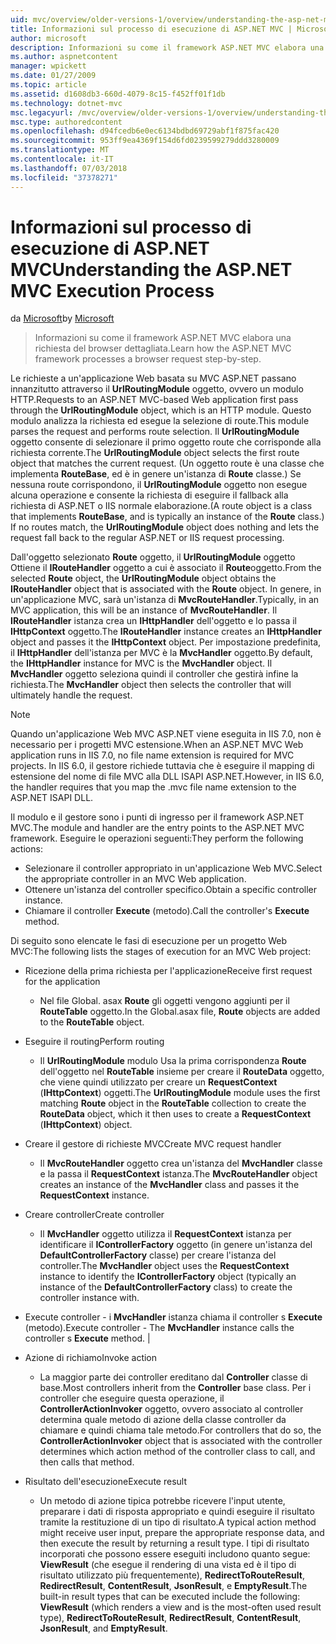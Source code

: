 ```yaml
---
uid: mvc/overview/older-versions-1/overview/understanding-the-asp-net-mvc-execution-process
title: Informazioni sul processo di esecuzione di ASP.NET MVC | Microsoft Docs
author: microsoft
description: Informazioni su come il framework ASP.NET MVC elabora una richiesta del browser dettagliata.
ms.author: aspnetcontent
manager: wpickett
ms.date: 01/27/2009
ms.topic: article
ms.assetid: d1608db3-660d-4079-8c15-f452ff01f1db
ms.technology: dotnet-mvc
msc.legacyurl: /mvc/overview/older-versions-1/overview/understanding-the-asp-net-mvc-execution-process
msc.type: authoredcontent
ms.openlocfilehash: d94fcedb6e0ec6134bdbd69729abf1f875fac420
ms.sourcegitcommit: 953ff9ea4369f154d6fd0239599279ddd3280009
ms.translationtype: MT
ms.contentlocale: it-IT
ms.lasthandoff: 07/03/2018
ms.locfileid: "37378271"
---
```

<a name="understanding-the-aspnet-mvc-execution-process"></a><span data-ttu-id="ba768-103">Informazioni sul processo di esecuzione di ASP.NET MVC</span><span class="sxs-lookup"><span data-stu-id="ba768-103">Understanding the ASP.NET MVC Execution Process</span></span>
====================
<span data-ttu-id="ba768-104">da [Microsoft](https://github.com/microsoft)</span><span class="sxs-lookup"><span data-stu-id="ba768-104">by [Microsoft](https://github.com/microsoft)</span></span>

> <span data-ttu-id="ba768-105">Informazioni su come il framework ASP.NET MVC elabora una richiesta del browser dettagliata.</span><span class="sxs-lookup"><span data-stu-id="ba768-105">Learn how the ASP.NET MVC framework processes a browser request step-by-step.</span></span>


<span data-ttu-id="ba768-106">Le richieste a un'applicazione Web basata su MVC ASP.NET passano innanzitutto attraverso il **UrlRoutingModule** oggetto, ovvero un modulo HTTP.</span><span class="sxs-lookup"><span data-stu-id="ba768-106">Requests to an ASP.NET MVC-based Web application first pass through the **UrlRoutingModule** object, which is an HTTP module.</span></span> <span data-ttu-id="ba768-107">Questo modulo analizza la richiesta ed esegue la selezione di route.</span><span class="sxs-lookup"><span data-stu-id="ba768-107">This module parses the request and performs route selection.</span></span> <span data-ttu-id="ba768-108">Il **UrlRoutingModule** oggetto consente di selezionare il primo oggetto route che corrisponde alla richiesta corrente.</span><span class="sxs-lookup"><span data-stu-id="ba768-108">The **UrlRoutingModule** object selects the first route object that matches the current request.</span></span> <span data-ttu-id="ba768-109">(Un oggetto route è una classe che implementa **RouteBase**, ed è in genere un'istanza di **Route** classe.) Se nessuna route corrispondono, il **UrlRoutingModule** oggetto non esegue alcuna operazione e consente la richiesta di eseguire il fallback alla richiesta di ASP.NET o IIS normale elaborazione.</span><span class="sxs-lookup"><span data-stu-id="ba768-109">(A route object is a class that implements **RouteBase**, and is typically an instance of the **Route** class.) If no routes match, the **UrlRoutingModule** object does nothing and lets the request fall back to the regular ASP.NET or IIS request processing.</span></span>

<span data-ttu-id="ba768-110">Dall'oggetto selezionato **Route** oggetto, il **UrlRoutingModule** oggetto Ottiene il **IRouteHandler** oggetto a cui è associato il **Route**oggetto.</span><span class="sxs-lookup"><span data-stu-id="ba768-110">From the selected **Route** object, the **UrlRoutingModule** object obtains the **IRouteHandler** object that is associated with the **Route** object.</span></span> <span data-ttu-id="ba768-111">In genere, in un'applicazione MVC, sarà un'istanza di **MvcRouteHandler**.</span><span class="sxs-lookup"><span data-stu-id="ba768-111">Typically, in an MVC application, this will be an instance of **MvcRouteHandler**.</span></span> <span data-ttu-id="ba768-112">Il **IRouteHandler** istanza crea un **IHttpHandler** dell'oggetto e lo passa il **IHttpContext** oggetto.</span><span class="sxs-lookup"><span data-stu-id="ba768-112">The **IRouteHandler** instance creates an **IHttpHandler** object and passes it the **IHttpContext** object.</span></span> <span data-ttu-id="ba768-113">Per impostazione predefinita, il **IHttpHandler** dell'istanza per MVC è la **MvcHandler** oggetto.</span><span class="sxs-lookup"><span data-stu-id="ba768-113">By default, the **IHttpHandler** instance for MVC is the **MvcHandler** object.</span></span> <span data-ttu-id="ba768-114">Il **MvcHandler** oggetto seleziona quindi il controller che gestirà infine la richiesta.</span><span class="sxs-lookup"><span data-stu-id="ba768-114">The **MvcHandler** object then selects the controller that will ultimately handle the request.</span></span>

> [!NOTE]
> <span data-ttu-id="ba768-115">Quando un'applicazione Web MVC ASP.NET viene eseguita in IIS 7.0, non è necessario per i progetti MVC estensione.</span><span class="sxs-lookup"><span data-stu-id="ba768-115">When an ASP.NET MVC Web application runs in IIS 7.0, no file name extension is required for MVC projects.</span></span> <span data-ttu-id="ba768-116">In IIS 6.0, il gestore richiede tuttavia che è eseguire il mapping di estensione del nome di file MVC alla DLL ISAPI ASP.NET.</span><span class="sxs-lookup"><span data-stu-id="ba768-116">However, in IIS 6.0, the handler requires that you map the .mvc file name extension to the ASP.NET ISAPI DLL.</span></span>


<span data-ttu-id="ba768-117">Il modulo e il gestore sono i punti di ingresso per il framework ASP.NET MVC.</span><span class="sxs-lookup"><span data-stu-id="ba768-117">The module and handler are the entry points to the ASP.NET MVC framework.</span></span> <span data-ttu-id="ba768-118">Eseguire le operazioni seguenti:</span><span class="sxs-lookup"><span data-stu-id="ba768-118">They perform the following actions:</span></span>

- <span data-ttu-id="ba768-119">Selezionare il controller appropriato in un'applicazione Web MVC.</span><span class="sxs-lookup"><span data-stu-id="ba768-119">Select the appropriate controller in an MVC Web application.</span></span>
- <span data-ttu-id="ba768-120">Ottenere un'istanza del controller specifico.</span><span class="sxs-lookup"><span data-stu-id="ba768-120">Obtain a specific controller instance.</span></span>
- <span data-ttu-id="ba768-121">Chiamare il controller **Execute** (metodo).</span><span class="sxs-lookup"><span data-stu-id="ba768-121">Call the controller's **Execute** method.</span></span>

<span data-ttu-id="ba768-122">Di seguito sono elencate le fasi di esecuzione per un progetto Web MVC:</span><span class="sxs-lookup"><span data-stu-id="ba768-122">The following lists the stages of execution for an MVC Web project:</span></span>

- <span data-ttu-id="ba768-123">Ricezione della prima richiesta per l'applicazione</span><span class="sxs-lookup"><span data-stu-id="ba768-123">Receive first request for the application</span></span> 

    - <span data-ttu-id="ba768-124">Nel file Global. asax **Route** gli oggetti vengono aggiunti per il **RouteTable** oggetto.</span><span class="sxs-lookup"><span data-stu-id="ba768-124">In the Global.asax file, **Route** objects are added to the **RouteTable** object.</span></span>
- <span data-ttu-id="ba768-125">Eseguire il routing</span><span class="sxs-lookup"><span data-stu-id="ba768-125">Perform routing</span></span> 

    - <span data-ttu-id="ba768-126">Il **UrlRoutingModule** modulo Usa la prima corrispondenza **Route** dell'oggetto nel **RouteTable** insieme per creare il **RouteData** oggetto, che viene quindi utilizzato per creare un **RequestContext** (**IHttpContext**) oggetti.</span><span class="sxs-lookup"><span data-stu-id="ba768-126">The **UrlRoutingModule** module uses the first matching **Route** object in the **RouteTable** collection to create the **RouteData** object, which it then uses to create a **RequestContext** (**IHttpContext**) object.</span></span>
- <span data-ttu-id="ba768-127">Creare il gestore di richieste MVC</span><span class="sxs-lookup"><span data-stu-id="ba768-127">Create MVC request handler</span></span> 

    - <span data-ttu-id="ba768-128">Il **MvcRouteHandler** oggetto crea un'istanza del **MvcHandler** classe e la passa il **RequestContext** istanza.</span><span class="sxs-lookup"><span data-stu-id="ba768-128">The **MvcRouteHandler** object creates an instance of the **MvcHandler** class and passes it the **RequestContext** instance.</span></span>
- <span data-ttu-id="ba768-129">Creare controller</span><span class="sxs-lookup"><span data-stu-id="ba768-129">Create controller</span></span> 

    - <span data-ttu-id="ba768-130">Il **MvcHandler** oggetto utilizza il **RequestContext** istanza per identificare il **IControllerFactory** oggetto (in genere un'istanza del  **DefaultControllerFactory** classe) per creare l'istanza del controller.</span><span class="sxs-lookup"><span data-stu-id="ba768-130">The **MvcHandler** object uses the **RequestContext** instance to identify the **IControllerFactory** object (typically an instance of the **DefaultControllerFactory** class) to create the controller instance with.</span></span>
- <span data-ttu-id="ba768-131">Execute controller - i **MvcHandler** istanza chiama il controller s **Execute** (metodo).</span><span class="sxs-lookup"><span data-stu-id="ba768-131">Execute controller - The **MvcHandler** instance calls the controller s **Execute** method.</span></span> |
- <span data-ttu-id="ba768-132">Azione di richiamo</span><span class="sxs-lookup"><span data-stu-id="ba768-132">Invoke action</span></span> 

    - <span data-ttu-id="ba768-133">La maggior parte dei controller ereditano dal **Controller** classe di base.</span><span class="sxs-lookup"><span data-stu-id="ba768-133">Most controllers inherit from the **Controller** base class.</span></span> <span data-ttu-id="ba768-134">Per i controller che eseguire questa operazione, il **ControllerActionInvoker** oggetto, ovvero associato al controller determina quale metodo di azione della classe controller da chiamare e quindi chiama tale metodo.</span><span class="sxs-lookup"><span data-stu-id="ba768-134">For controllers that do so, the **ControllerActionInvoker** object that is associated with the controller determines which action method of the controller class to call, and then calls that method.</span></span>
- <span data-ttu-id="ba768-135">Risultato dell'esecuzione</span><span class="sxs-lookup"><span data-stu-id="ba768-135">Execute result</span></span> 

    - <span data-ttu-id="ba768-136">Un metodo di azione tipica potrebbe ricevere l'input utente, preparare i dati di risposta appropriato e quindi eseguire il risultato tramite la restituzione di un tipo di risultato.</span><span class="sxs-lookup"><span data-stu-id="ba768-136">A typical action method might receive user input, prepare the appropriate response data, and then execute the result by returning a result type.</span></span> <span data-ttu-id="ba768-137">I tipi di risultato incorporati che possono essere eseguiti includono quanto segue: **ViewResult** (che esegue il rendering di una vista ed è il tipo di risultato utilizzato più frequentemente), **RedirectToRouteResult**,  **RedirectResult**, **ContentResult**, **JsonResult**, e **EmptyResult**.</span><span class="sxs-lookup"><span data-stu-id="ba768-137">The built-in result types that can be executed include the following: **ViewResult** (which renders a view and is the most-often used result type), **RedirectToRouteResult**, **RedirectResult**, **ContentResult**, **JsonResult**, and **EmptyResult**.</span></span>
